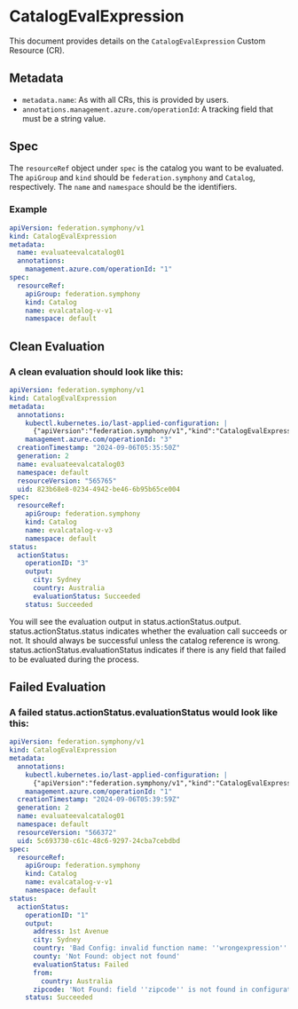 # CatalogEvalExpression

This document provides details on the `CatalogEvalExpression` Custom Resource (CR).

## Metadata

- `metadata.name`: As with all CRs, this is provided by users.
- `annotations.management.azure.com/operationId`: A tracking field that must be a string value.

## Spec

The `resourceRef` object under `spec` is the catalog you want to be evaluated. The `apiGroup` and `kind` should be `federation.symphony` and `Catalog`, respectively. The `name` and `namespace` should be the identifiers.

### Example

```yaml
apiVersion: federation.symphony/v1
kind: CatalogEvalExpression
metadata:
  name: evaluateevalcatalog01
  annotations:
    management.azure.com/operationId: "1"
spec:
  resourceRef:
    apiGroup: federation.symphony
    kind: Catalog
    name: evalcatalog-v-v1
    namespace: default
```
## Clean Evaluation
### A clean evaluation should look like this:

```yaml
apiVersion: federation.symphony/v1
kind: CatalogEvalExpression
metadata:
  annotations:
    kubectl.kubernetes.io/last-applied-configuration: |
      {"apiVersion":"federation.symphony/v1","kind":"CatalogEvalExpression","metadata":{"annotations":{"management.azure.com/operationId":"3"},"name":"evaluateevalcatalog03","namespace":"default"},"spec":{"resourceRef":{"apiGroup":"federation.symphony","kind":"Catalog","name":"evalcatalog-v-v3","namespace":"default"}}}
    management.azure.com/operationId: "3"
  creationTimestamp: "2024-09-06T05:35:50Z"
  generation: 2
  name: evaluateevalcatalog03
  namespace: default
  resourceVersion: "565765"
  uid: 823b68e8-0234-4942-be46-6b95b65ce004
spec:
  resourceRef:
    apiGroup: federation.symphony
    kind: Catalog
    name: evalcatalog-v-v3
    namespace: default
status:
  actionStatus:
    operationID: "3"
    output:
      city: Sydney
      country: Australia
      evaluationStatus: Succeeded
    status: Succeeded
```
You will see the evaluation output in status.actionStatus.output. status.actionStatus.status indicates whether the evaluation call succeeds or not. It should always be successful unless the catalog reference is wrong. status.actionStatus.evaluationStatus indicates if there is any field that failed to be evaluated during the process.

## Failed Evaluation
### A failed status.actionStatus.evaluationStatus would look like this:
```yaml
apiVersion: federation.symphony/v1
kind: CatalogEvalExpression
metadata:
  annotations:
    kubectl.kubernetes.io/last-applied-configuration: |
      {"apiVersion":"federation.symphony/v1","kind":"CatalogEvalExpression","metadata":{"annotations":{"management.azure.com/operationId":"1"},"name":"evaluateevalcatalog01","namespace":"default"},"spec":{"resourceRef":{"apiGroup":"federation.symphony","kind":"Catalog","name":"evalcatalog-v-v1","namespace":"default"}}}
    management.azure.com/operationId: "1"
  creationTimestamp: "2024-09-06T05:39:59Z"
  generation: 2
  name: evaluateevalcatalog01
  namespace: default
  resourceVersion: "566372"
  uid: 5c693730-c61c-48c6-9297-24cba7cebdbd
spec:
  resourceRef:
    apiGroup: federation.symphony
    kind: Catalog
    name: evalcatalog-v-v1
    namespace: default
status:
  actionStatus:
    operationID: "1"
    output:
      address: 1st Avenue
      city: Sydney
      country: 'Bad Config: invalid function name: ''wrongexpression'''
      county: 'Not Found: object not found'
      evaluationStatus: Failed
      from:
        country: Australia
      zipcode: 'Not Found: field ''zipcode'' is not found in configuration ''evalcatalog-v-v2'''
    status: Succeeded
```